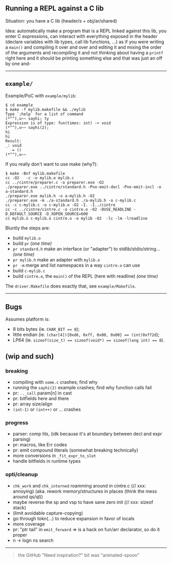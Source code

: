 ## Running a REPL against a C lib

Situation: you have a C lib (header/s + obj/ar/shared)

Idea: automatically make a program that is a REPL linked against this lib, you
enter C expressions, can interact with everything exposed in the header
(declare variables with lib types, call lib functions, ...) as if you were
writing a `main()` and compiling it over and over and editing it and mixing the order of the arguments and recompiling it and not thinking about having a `printf` right here and it should be printing something else and that was just an off by one and-

---

## `example/`

Example/PoC with `example/mylib`:
```console
$ cd example
$ make -f mylib.makefile && ./mylib
Type `;help` for a list of command
(*^^),u~~ sayhi; ty
Expression is of type: fun(times: int) -> void
(*^^),u~~ sayhi(2);
hi
hi
Result:
_: void
   = ()
(*^^),u~~
```

If you really don't want to use make (why?):
```console
$ make -Bnf mylib.makefile
cc -O2   -c -o mylib.o mylib.c
cc ../cintre/preparer.c -o preparer.exe -O2
./preparer.exe ../cintre/standard.h -Pno-emit-decl -Pno-emit-incl -o a-standard.h
./preparer.exe mylib.h -o a-mylib.h -O2
./preparer.exe -m ./a-standard.h ./a-mylib.h -o c-mylib.c
cc -c c-mylib.c -o c-mylib.o -O2 -I. -I../cintre
cc -c ../cintre/cintre.c -o cintre.o -O2 -DUSE_READLINE -D_DEFAULT_SOURCE -D_XOPEN_SOURCE=600
cc mylib.o c-mylib.o cintre.o -o mylib -O2  -lc -lm -lreadline
```

Bluntly the steps are:
- build `mylib.o`
- build `pr` _(one time)_
- `pr standard.h` make an interface (or "adapter") to stdlib/stdio/string... _(one time)_
- `pr mylib.h` make an adapter with `mylib.o`
- `pr -m` merge and list namespaces in a way `cintre.o` can use
- build `c-mylib.c`
- build `cintre.o`, the `main()` of the REPL (here with readline) _(one time)_

The `driver.Makefile` does exactly that, see `example/Makefile`.

---

## Bugs

Assumes platform is:
- 8 bits bytes (ie. `CHAR_BIT == 8`);
- little endian (ie. `(char[4]){0xd6, 0xff, 0x00, 0x00} == (int)0xff2d`);
- LP64 (ie. `sizeof(size_t) == sizeof(void*) == sizeof(long int) == 8`).

## (wip and such)

### breaking
- compiling with `some.c` crashes; find why
- running the `sayhi(2)` example crashes; find why function calls fail
- pr: `.._call` param[n] in cast
- pr: bitfields here and there
- pr: array size/align
- `(int-1)` or `(int++)` or ... crashes

### progress
- parser: comp lits, (idk because it's at boundary between decl and expr parsing)
- pr: macros, like Err codes
- pr: emit compound literals (somewhat breaking technically)
- more conversions in `_fit_expr_to_slot`
- handle bitfields in runtime types

### opti/cleanup
- `chk_work` and `chk_interned` roamming around in cintre.c (// xxx: annoying) (aka. rework memory/structures in places (think the mess around qs/ql))
- maybe reverse the sp and vsp to have sane zero init (// xxx: sizeof stack)
- (limit avoidable capture-copying)
- go through tokn(...) to reduce expansion in favor of locals
- more coverage
- pr: "ptr tail" in `emit_forward` => is a hack on fun/arr declarator, so do it proper
- n -> logn ns search

---

> the GitHub "Need inspiration?" bit was "animated-spoon"
